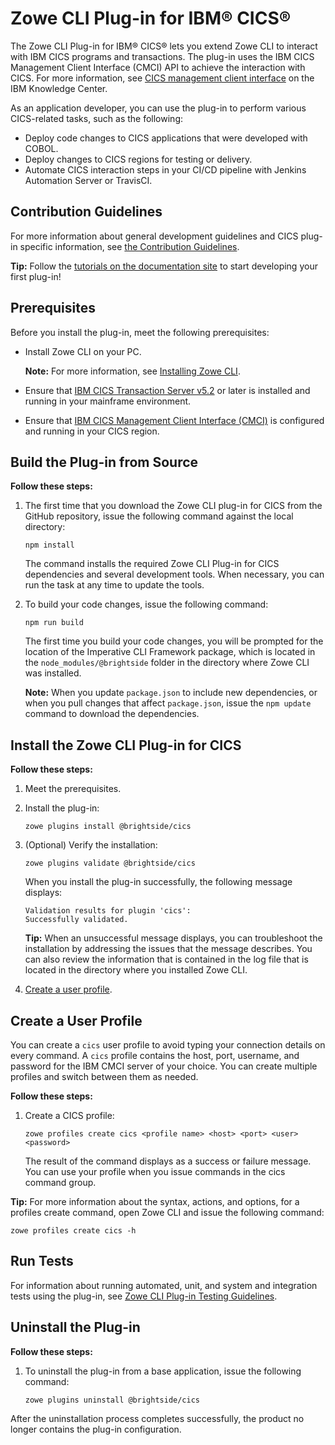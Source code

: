 # Zowe CLI Plug-in for IBM® CICS® 
The Zowe CLI Plug-in for IBM® CICS® lets you extend Zowe CLI to interact with IBM CICS programs and transactions. The plug-in uses the IBM CICS Management Client Interface (CMCI) API to achieve the interaction with CICS. For more information, see [CICS management client interface](https://www.ibm.com/support/knowledgecenter/en/SSGMCP_5.3.0/com.ibm.cics.ts.clientapi.doc/topics/clientapi_overview.html) on the IBM Knowledge Center.

As an application developer, you can use the plug-in to perform various CICS-related tasks, such as the following:

* Deploy code changes to CICS applications that were developed with COBOL.
* Deploy changes to CICS regions for testing or delivery.
* Automate CICS interaction steps in your CI/CD pipeline with Jenkins Automation Server or TravisCI.

## Contribution Guidelines

For more information about general development guidelines and CICS plug-in specific information, see [the Contribution Guidelines](CONTRIBUTING.md).

**Tip:** Follow the [tutorials on the documentation site](https://zowe.github.io/docs-site/latest/extend/extend-cli/cli-devTutorials.html) to start developing your first plug-in! 

## Prerequisites
Before you install the plug-in, meet the following prerequisites:
* Install Zowe CLI on your PC.

    **Note:** For more information, see [Installing Zowe CLI](https://zowe.github.io/docs-site/latest/user-guide/cli-installcli.html).

* Ensure that [IBM CICS Transaction Server v5.2](https://www.ibm.com/support/knowledgecenter/en/SSGMCP_5.2.0/com.ibm.cics.ts.home.doc/welcomePage/welcomePage.html) or later is installed and running in your mainframe environment.

 * Ensure that [IBM CICS Management Client Interface (CMCI)](https://www.ibm.com/support/knowledgecenter/en/SSGMCP_5.2.0/com.ibm.cics.ts.clientapi.doc/topics/clientapi_overview.html) is configured and running in your CICS region. 

## Build the Plug-in from Source
**Follow these steps:**

1. The first time that you download the Zowe CLI plug-in for CICS from the GitHub repository, issue the following command against the local directory:

    ```
    npm install
    ```
    The command installs the required Zowe CLI Plug-in for CICS dependencies and several development tools. When necessary, you can run the task at any time to update the tools.

2. To build your code changes, issue the following command:

    ```
    npm run build
    ```

    The first time you build your code changes, you will be prompted for the location of the Imperative CLI Framework package, which is located in the `node_modules/@brightside` folder in the directory where Zowe CLI was installed.

    **Note:** When you update `package.json` to include new dependencies, or when you pull changes that affect `package.json`, issue the `npm update` command to download the dependencies.

## Install the Zowe CLI Plug-in for CICS

**Follow these steps:**

1.  Meet the prerequisites.
2.  Install the plug-in:
    ```
    zowe plugins install @brightside/cics
    ``` 
3.  (Optional) Verify the installation:
    ```
    zowe plugins validate @brightside/cics
    ```
    When you install the plug-in successfully, the following message displays:
    ```
    Validation results for plugin 'cics':
    Successfully validated.
    ``` 
    **Tip:** When an unsuccessful message displays, you can troubleshoot the installation by addressing the issues that the message describes. You can also review the information that is contained in the log file that is located in the directory where you installed Zowe CLI.  

4.  [Create a user profile](#create-a-user-profile).

## Create a User Profile
You can create a `cics` user profile to avoid typing your connection details on every command. A `cics` profile contains the host, port, username, and password for the IBM CMCI server of your choice. You can create multiple profiles and switch between them as needed.

**Follow these steps:**
1.  Create a CICS profile: 
    ```
    zowe profiles create cics <profile name> <host> <port> <user> <password>
    ```
    The result of the command displays as a success or failure message. You can use your profile when you issue commands in the cics command group.

**Tip:** For more information about the syntax, actions, and options, for a profiles create command, open Zowe CLI and issue the following command:

```
zowe profiles create cics -h
```

## Run Tests

For information about running automated, unit, and system and integration tests using the plug-in, see [Zowe CLI Plug-in Testing Guidelines](https://github.com/zowe/zowe-cli/blob/master/docs/PluginTESTINGGuidelines.md).

## Uninstall the Plug-in

**Follow these steps:**
1.  To uninstall the plug-in from a base application, issue the following command:
    ```
    zowe plugins uninstall @brightside/cics
    ```
After the uninstallation process completes successfully, the product no longer contains the plug-in configuration.







